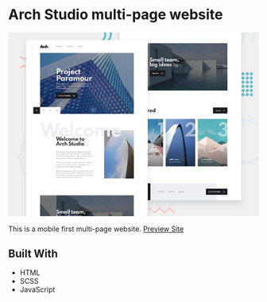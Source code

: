 # Arch Studio multi-page website

![Design preview for the Arch Studio multi-page website](./preview.jpg)

This is a mobile first multi-page website. [Preview Site](https://msun0320.github.io/arch-studio/)

## Built With

- HTML
- SCSS
- JavaScript
